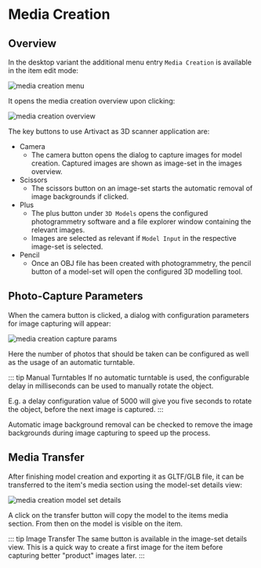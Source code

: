 # Media Creation

## Overview

In the desktop variant the additional menu entry ``Media Creation`` is available in the item edit mode:

![media creation menu](/assets/create/manual/en/media-creation-menu.png)

It opens the media creation overview upon clicking:

![media creation overview](/assets/create/manual/en/media-creation-overview.png)

The key buttons to use Artivact as 3D scanner application are:

- Camera
    - The camera button opens the dialog to capture images for model creation. Captured images are shown as image-set in
      the images overview.
- Scissors
    - The scissors button on an image-set starts the automatic removal of image backgrounds if clicked.
- Plus
    - The plus button under ``3D Models`` opens the configured photogrammetry software and a file explorer window
      containing the relevant images.
    - Images are selected as relevant if ``Model Input`` in the respective image-set is selected.
- Pencil
    - Once an OBJ file has been created with photogrammetry, the pencil button of a model-set will open the configured
      3D modelling tool.

## Photo-Capture Parameters

When the camera button is clicked, a dialog with configuration parameters for image capturing will appear:

![media creation capture params](/assets/create/manual/en/media-creation-image-capture-params.png)

Here the number of photos that should be taken can be configured as well as the usage of an automatic turntable.

::: tip Manual Turntables
If no automatic turntable is used, the configurable delay in milliseconds can be used to manually rotate the object.

E.g. a delay configuration value of 5000 will give you five seconds to rotate the object, before the next image is
captured.
:::

Automatic image background removal can be checked to remove the image backgrounds during image capturing to speed up
the process.

## Media Transfer

After finishing model creation and exporting it as GLTF/GLB file, it can be transferred to the item's media section
using the model-set details view:

![media creation model set details](/assets/create/manual/en/media-creation-model-set-details.png)

A click on the transfer button will copy the model to the items media section.
From then on the model is visible on the item.

::: tip Image Transfer
The same button is available in the image-set details view. This is a quick way to create a first image for the item
before capturing better "product" images later.
:::
